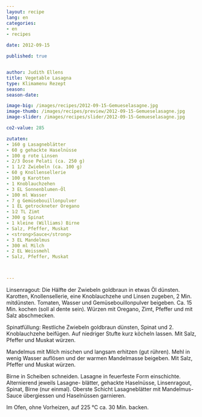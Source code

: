 ```yaml
---
layout: recipe
lang: en
categories:
- en
- recipes

date: 2012-09-15

published: true


author: Judith Ellens
title: Vegetable Lasagna
type: Klimamenu Rezept
season: 
season-date: 

image-big: /images/recipes/2012-09-15-Gemueselasagne.jpg
image-thumb: /images/recipes/preview/2012-09-15-Gemueselasagne.jpg
image-slider: /images/recipes/slider/2012-09-15-Gemueselasagne.jpg

co2-value: 285

zutaten:
- 160 g Lasagneblätter
- 60 g gehackte Haselnüsse 
- 100 g rote Linsen
- 2/3 Dose Pelati (ca. 250 g)
- 1 1/2 Zwiebeln (ca. 100 g)
- 60 g Knollensellerie
- 100 g Karotten
- 1 Knoblauchzehen
- 3 EL Sonnenblumen-Öl
- 100 ml Wasser
- 7 g Gemüsebouillonpulver 
- 1 EL getrockneter Oregano 
- 1⁄2 TL Zimt
- 300 g Spinat
- 1 kleine (Williams) Birne
- Salz, Pfeffer, Muskat
- <strong>Sauce</strong>
- 3 EL Mandelmus 
- 300 ml Milch
- 2 EL Weissmehl 
- Salz, Pfeffer, Muskat



---
```


Linsenragout: 
Die Hälfte der Zwiebeln goldbraun in etwas Öl dünsten. Karotten, Knollensellerie, eine Knoblauchzehe und Linsen zugeben, 2 Min. mitdünsten.
Tomaten, Wasser und Gemüsebouillonpulver beigeben. Ca. 15 Min. kochen (soll al dente sein). Würzen mit Oregano, Zimt, Pfeffer und mit Salz abschmecken.

Spinatfüllung:
Restliche Zwiebeln goldbraun dünsten, Spinat und 2. Knoblauchzehe beifügen. Auf niedriger Stufte kurz köcheln lassen.
Mit Salz, Pfeffer und Muskat würzen.

Mandelmus mit Milch mischen und langsam erhitzen (gut rühren). Mehl in wenig Wasser auflösen
und der warmen Mandelmasse beigeben. Mit Salz, Pfeffer und Muskat würzen.

Birne in Scheiben schneiden. Lasagne in feuerfeste Form einschichte. Alternierend jeweils Lasagne- blätter, gehackte Haselnüsse, Linsenragout, Spinat, Birne (nur einmal). Oberste Schicht Lasagneblätter mit Mandelmus-Sauce übergiessen und Haselnüssen garnieren.

Im Ofen, ohne Vorheizen, auf 225 °C ca. 30 Min. backen.